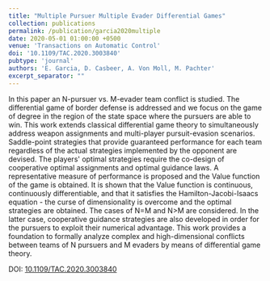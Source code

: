```yaml
---
title: "Multiple Pursuer Multiple Evader Differential Games"
collection: publications
permalink: /publication/garcia2020multiple
date: 2020-05-01 01:00:00 +0500
venue: 'Transactions on Automatic Control'
doi: '10.1109/TAC.2020.3003840'
pubtype: 'journal'
authors: 'E. Garcia, D. Casbeer, A. Von Moll, M. Pachter'
excerpt_separator: ""
---
```

In this paper an N-pursuer vs. M-evader team conflict is studied. The differential game of border defense is addressed and we focus on the game of degree in the region of the state space where the pursuers are able to win. This work extends classical differential game theory to simultaneously address weapon assignments and multi-player pursuit-evasion scenarios. Saddle-point strategies that provide guaranteed performance for each team regardless of the actual strategies implemented by the opponent are devised. The players&apos; optimal strategies require the co-design of cooperative optimal assignments and optimal guidance laws. A representative measure of performance is proposed and the Value function of the game is obtained. It is shown that the Value function is continuous, continuously differentiable, and that it satisfies the Hamilton-Jacobi-Isaacs equation - the curse of dimensionality is overcome and the optimal strategies are obtained. The cases of N=M and N>M are considered. In the latter case, cooperative guidance strategies are also developed in order for the pursuers to exploit their numerical advantage. This work provides a foundation to formally analyze complex and high-dimensional conflicts between teams of N pursuers and M evaders by means of differential game theory.


DOI: [10.1109/TAC.2020.3003840](https://doi.org/10.1109/TAC.2020.3003840)